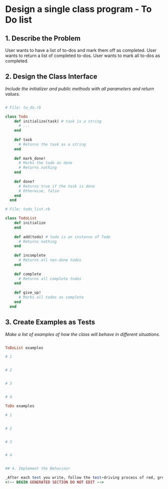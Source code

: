 # Design a single class program - To Do list

## 1. Describe the Problem

User wants to have a list of to-dos and mark them
off as completed.
User wants to return a list of completed to-dos.
User wants to mark all to-dos as completed.

## 2. Design the Class Interface

_Include the initializer and public methods with all parameters and return values._
```ruby

# File: to_do.rb

class Todo
    def initialize(task) # task is a string
      # ...
    end
  
    def task
      # Returns the task as a string
    end
  
    def mark_done!
      # Marks the todo as done
      # Returns nothing
    end
  
    def done?
      # Returns true if the task is done
      # Otherwise, false
    end
  end

# File: todo_list.rb

class TodoList
    def initialize
    end
  
    def add(todo) # todo is an instance of Todo
      # Returns nothing
    end
  
    def incomplete
      # Returns all non-done todos
    end
  
    def complete
      # Returns all complete todos
    end
  
    def give_up!
      # Marks all todos as complete
    end
  end

```

## 3. Create Examples as Tests
_Make a list of examples of how the class will behave in different situations._
```ruby

ToDoList examples

# 1


# 2


# 3


# 4

ToDo examples

# 1


# 2


# 3


# 4


## 4. Implement the Behaviour

_After each test you write, follow the test-driving process of red, green, refactor to implement the behaviour._
<!-- BEGIN GENERATED SECTION DO NOT EDIT -->